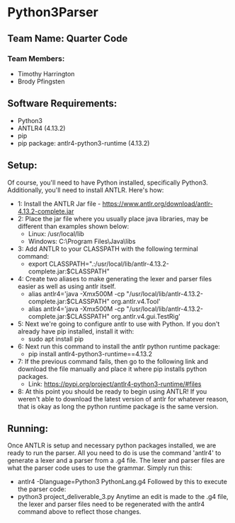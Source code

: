 # Python3Parser

## Team Name: Quarter Code

### Team Members:
  - Timothy Harrington
  - Brody Pfingsten

## Software Requirements:
  - Python3
  - ANTLR4 (4.13.2)
  - pip
  - pip package: antlr4-python3-runtime (4.13.2)

## Setup:
Of course, you'll need to have Python installed, specifically Python3. Additionally, you'll need to install ANTLR. Here's how:
- 1: Install the ANTLR Jar file - https://www.antlr.org/download/antlr-4.13.2-complete.jar
- 2: Place the jar file where you usually place java libraries, may be different than examples shown below:
   - Linux: /usr/local/lib
   - Windows: C:\Program Files\Java\libs
- 3: Add ANTLR to your CLASSPATH with the following terminal command:
   - export CLASSPATH=".:/usr/local/lib/antlr-4.13.2-complete.jar:$CLASSPATH"
- 4: Create two aliases to make generating the lexer and parser files easier as well as using antlr itself.
   - alias antlr4='java -Xmx500M -cp "/usr/local/lib/antlr-4.13.2-complete.jar:$CLASSPATH" org.antlr.v4.Tool'
   - alias antlr4='java -Xmx500M -cp "/usr/local/lib/antlr-4.13.2-complete.jar:$CLASSPATH" org.antlr.v4.gui.TestRig'
- 5: Next we're going to configure antlr to use with Python. If you don't already have pip installed, install it with:
   - sudo apt install pip
- 6: Next run this command to install the antlr python runtime package:
   - pip install antlr4-python3-runtime==4.13.2
- 7: If the previous command fails, then go to the following link and download the file manually and place it where pip installs python packages.
   - Link: https://pypi.org/project/antlr4-python3-runtime/#files
- 8: At this point you should be ready to begin using ANTLR! If you weren't able to download the latest version of antlr for whatever reason, that is okay as long the python runtime package is the same version.

## Running:
Once ANTLR is setup and necessary python packages installed, we are ready to run the parser. All you need to do is use the command 'antlr4' to generate a lexer and a parser from a .g4 file. The lexer and parser files are what the parser code uses to use the grammar. Simply run this:
 - antlr4 -Dlanguage=Python3 PythonLang.g4
Followed by this to execute the parser code:
 - python3 project_deliverable_3.py
Anytime an edit is made to the .g4 file, the lexer and parser files need to be regenerated with the antlr4 command above to reflect those changes.
